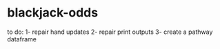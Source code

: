 # blackjack-odds

to do:
    1- repair hand updates
    2- repair print outputs
    3- create a pathway dataframe